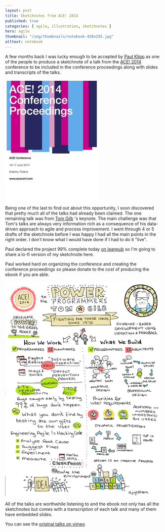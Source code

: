 ```yaml
---
layout: post
title: Sketchnotes from ACE! 2014
published: true
categories: [ agile, illustration, sketchnotes ]
hero: agile
thumbnail: "/img/thumbnails/notebook-420x255.jpg"
alttext: notebook
---
```


A few months back I was lucky enough to be accepted by <a href="https://twitter.com/paulklipp">Paul Klipp</a> 
as one of the people to produce a sketchnote of a talk from the <a href="http://aceconf.com">ACE! 2014</a>  
conference to be included in the conference proceedings along with slides and 
transcripts of the talks.

![ACE 2014](/img/posts/sketchnotes-from-ace-2014/ace-2014-large.jpg)

Being one of the last to find out about this opportunity, I soon discovered that 
pretty much all of the talks had already been claimed. The one remaining talk 
was from [Tom Gilb](http://www.gilb.com) 's keynote. The main challenge was 
that Tom's talks are always very information rich as a consequence of his 
data-driven approach to agile and process improvement. I went through 4 or 
5 drafts of the sketchnote before I was happy I had all the main points in 
the right order. I don't know what I would have done if I had to do it "live".

Paul declared the project 99% complete today [on leanpub](https://leanpub.com/ACE2014) 
so I'm going to share a lo-fi version of my sketchnote here. 

Paul worked hard on organizing the conference and creating the conference 
proceedings so please donate to the cost of producing the ebook if you are able.

<img src="/img/posts/sketchnotes-from-ace-2014/gilb.png" class="u-max-full-width" alt="ACE 2014 - Tom Gilb" /> 

All of the talks are worthwhile listening to and the ebook not only has 
all the sketchnotes but comes with a transcription of each talk and many 
of them have embedded slides.

You can see the [original talks on vimeo](http://vimeo.com/agilece)


